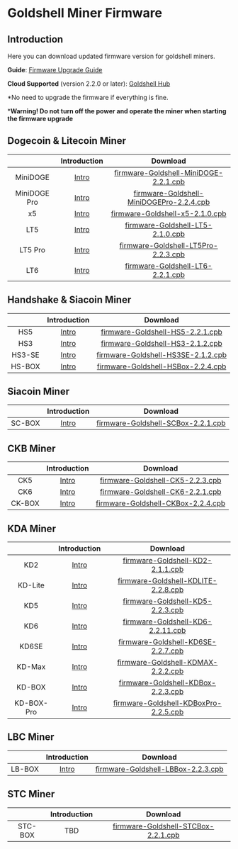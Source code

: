 #  Goldshell Miner Firmware 

## Introduction


Here you can download updated firmware version for goldshell miners.



**Guide**: [Firmware Upgrade Guide](https://www.goldshell.com/upgrade-firmware/)

**Cloud Supported** (version 2.2.0 or later): [Goldshell Hub](https://hub.goldshell.com/login)


*No need to upgrade the firmware if everything is fine.

***Warning! Do not turn off the power and operate the miner when starting the firmware upgrade**  

## Dogecoin & Litecoin Miner


|            |  Introduction |                                                                       Download                                                                        | 
|:----------:| :----: |:-----------------------------------------------------------------------------------------------------------------------------------------------------:|
|  MiniDOGE  | [Intro](https://www.goldshell.com/goldshell-mini-doge/ ) |    [firmware-Goldshell-MiniDOGE-2.2.1.cpb](https://raw.githubusercontent.com/goldshellminer/firmware/master/firmware-Goldshell-MiniDOGE-2.2.1.cpb)    | 
| MiniDOGE Pro | [Intro](https://www.goldshell.com/minidoge-pro/ ) | [firmware-Goldshell-MiniDOGEPro-2.2.4.cpb](https://raw.githubusercontent.com/goldshellminer/firmware/master/firmware-Goldshell-MiniDOGEPro-2.2.4.cpb) | 
|     x5     | [Intro]( https://www.goldshell.com/x5/ ) |          [firmware-Goldshell-x5-2.1.0.cpb](https://raw.githubusercontent.com/goldshellminer/firmware/master/firmware-Goldshell-x5-2.1.0.cpb)          | 
|    LT5     | [Intro]( https://www.goldshell.com/lt5-doge-ltc-miner/ ) |         [firmware-Goldshell-LT5-2.1.0.cpb](https://raw.githubusercontent.com/goldshellminer/firmware/master/firmware-Goldshell-LT5-2.1.0.cpb)         | 
|  LT5 Pro   | [Intro](https://www.goldshell.com/lt5pro-doge-ltc-miner/ ) |      [firmware-Goldshell-LT5Pro-2.2.3.cpb](https://raw.githubusercontent.com/goldshellminer/firmware/master/firmware-Goldshell-LT5Pro-2.2.3.cpb)      | 
|    LT6     | [Intro](https://www.goldshell.com/lt6/ ) |         [firmware-Goldshell-LT6-2.2.1.cpb](https://raw.githubusercontent.com/goldshellminer/firmware/master/firmware-Goldshell-LT6-2.2.1.cpb)         | 



## Handshake & Siacoin Miner

|     |  Introduction |                                                                 Download                                                                  | 
|  :----:  | :----: |:-----------------------------------------------------------------------------------------------------------------------------------------:|
| HS5  | [Intro](https://www.goldshell.com/hs5-miner/ ) |   [firmware-Goldshell-HS5-2.2.1.cpb](https://raw.githubusercontent.com/goldshellminer/firmware/master/firmware-Goldshell-HS5-2.2.1.cpb)   | 
| HS3  | [Intro](https://www.goldshell.com/hs3-miner-intro/)   |   [firmware-Goldshell-HS3-2.1.2.cpb](https://raw.githubusercontent.com/goldshellminer/firmware/master/firmware-Goldshell-HS3-2.1.2.cpb)   | 
| HS3-SE  |  [Intro](https://www.goldshell.com/hs3-se-goldshelle-handshake-miner/)  | [firmware-Goldshell-HS3SE-2.1.2.cpb](https://raw.githubusercontent.com/goldshellminer/firmware/master/firmware-Goldshell-HS3SE-2.1.2.cpb) | 
| HS-BOX  |  [Intro](https://www.goldshell.com/goldshell-hs-box/)  | [firmware-Goldshell-HSBox-2.2.4.cpb](https://raw.githubusercontent.com/goldshellminer/firmware/master/firmware-Goldshell-HSBox-2.2.4.cpb) | 


## Siacoin Miner
|     |  Introduction |  Download | 
|  :----:  | :----: | :----:  |
| SC-BOX  | [Intro](https://www.goldshell.com/goldshell-sc-box/ ) |  [firmware-Goldshell-SCBox-2.2.1.cpb](https://raw.githubusercontent.com/goldshellminer/firmware/master/firmware-Goldshell-SCBox-2.2.1.cpb)  | 

## CKB Miner

  

|     |  Introduction |  Download | 
|  :----:  | :----: | :----:  |
| CK5  | [Intro](https://www.goldshell.com/ck5-ckb-miner/ ) | [firmware-Goldshell-CK5-2.2.3.cpb](https://raw.githubusercontent.com/goldshellminer/firmware/master/firmware-Goldshell-CK5-2.2.3.cpb) | 
| CK6  | [Intro](https://www.goldshell.com/ck6/ ) | [firmware-Goldshell-CK6-2.2.1.cpb](https://raw.githubusercontent.com/goldshellminer/firmware/master/firmware-Goldshell-CK6-2.2.1.cpb) | 
| CK-BOX | [Intro](https://www.goldshell.com/goldshell-ck-box/ ) | [firmware-Goldshell-CKBox-2.2.4.cpb](https://raw.githubusercontent.com/goldshellminer/firmware/master/firmware-Goldshell-CKBox-2.2.4.cpb) | 


## KDA Miner

|            |  Introduction |                                                                    Download                                                                     | 
|:----------:| :----: |:-----------------------------------------------------------------------------------------------------------------------------------------------:|
|    KD2     | [Intro](https://www.goldshell.com/kd2-kadena-miner/ ) |      [firmware-Goldshell-KD2-2.1.1.cpb](https://raw.githubusercontent.com/goldshellminer/firmware/master/firmware-Goldshell-KD2-2.1.1.cpb)      | 
|  KD-Lite   | [Intro](https://www.goldshell.com/kdlite/ ) |   [firmware-Goldshell-KDLITE-2.2.8.cpb](https://raw.githubusercontent.com/goldshellminer/firmware/master/firmware-Goldshell-KDLITE-2.2.8.cpb)   | 
|    KD5     | [Intro](https://www.goldshell.com/kd5-kadena-miner/ ) |      [firmware-Goldshell-KD5-2.2.3.cpb](https://raw.githubusercontent.com/goldshellminer/firmware/master/firmware-Goldshell-KD5-2.2.3.cpb)      | 
|    KD6     | [Intro](https://www.goldshell.com/kd6/ ) |     [firmware-Goldshell-KD6-2.2.11.cpb](https://raw.githubusercontent.com/goldshellminer/firmware/master/firmware-Goldshell-KD6-2.2.11.cpb)     | 
|   KD6SE    | [Intro](https://www.goldshell.com/goldshell-kd6se/ ) |    [firmware-Goldshell-KD6SE-2.2.7.cpb](https://raw.githubusercontent.com/goldshellminer/firmware/master/firmware-Goldshell-KD6SE-2.2.7.cpb)    | 
|   KD-Max   | [Intro](https://www.goldshell.com/kdmax/ ) |    [firmware-Goldshell-KDMAX-2.2.2.cpb](https://raw.githubusercontent.com/goldshellminer/firmware/master/firmware-Goldshell-KDMAX-2.2.2.cpb)    | 
|   KD-BOX   | [Intro](https://www.goldshell.com/goldshell-kd-box/ ) |    [firmware-Goldshell-KDBox-2.2.3.cpb](https://raw.githubusercontent.com/goldshellminer/firmware/master/firmware-Goldshell-KDBox-2.2.3.cpb)    |
| KD-BOX-Pro | [Intro](https://www.goldshell.com/kdbox-pro/ ) | [firmware-Goldshell-KDBoxPro-2.2.5.cpb](https://raw.githubusercontent.com/goldshellminer/firmware/master/firmware-Goldshell-KDBoxPro-2.2.5.cpb) |
 
  
## LBC Miner

|     |  Introduction |  Download | 
|  :----:  | :----: | :----:  |
| LB-BOX  | [Intro](https://www.goldshell.com/goldshell-lb-box/) | [firmware-Goldshell-LBBox-2.2.3.cpb](https://raw.githubusercontent.com/goldshellminer/firmware/master/firmware-Goldshell-LBBox-2.2.3.cpb)| 

## STC Miner

|     |  Introduction |  Download | 
|  :----:  | :----: | :----:  |
| STC-BOX  | TBD | [firmware-Goldshell-STCBox-2.2.1.cpb](https://raw.githubusercontent.com/goldshellminer/firmware/master/firmware-Goldshell-STCBox-2.2.1.cpb)| 






